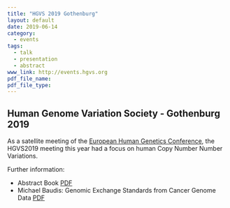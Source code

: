 ```yaml
---
title: "HGVS 2019 Gothenburg"
layout: default
date: 2019-06-14
category:
  - events
tags:
  - talk
  - presentation
  - abstract
www_link: http://events.hgvs.org
pdf_file_name:
pdf_file_type:
---
```



## Human Genome Variation Society - Gothenburg 2019

As a satellite meeting of the [European Human Genetics Conference](https://www.eshg.org/index.php?id=94), the HGVS2019 meeting this year had a focus on human Copy Number Number Variations. 

Further information:

* Abstract Book [PDF](/assets/articles_and_presentations/2019-06-14-programme-abstracts-HGVS.pdf)
* Michael Baudis: Genomic Exchange Standards from Cancer Genome Data [PDF](/assets/articles_and_presentations/2019-06-14___Michael-Baudis__genomic-Exchange-Standards-from-Cancer-Genome-Data__HGVS2019.pdf) 